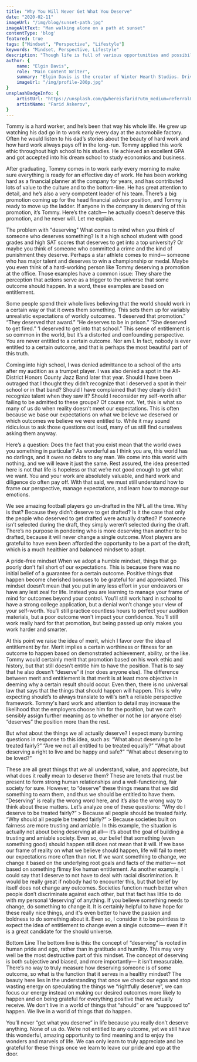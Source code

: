 ```yaml
---
title: "Why You Will Never Get What You Deserve"
date: "2020-02-11"
imageUrl: "/img/blog/sunset-path.jpg"
imageAltText: "Man walking alone on a path at sunset"
contentType: 'blog'
featured: true
tags: ["Mindset", "Perspective", "Lifestyle"]
keywords: "Mindset, Perspective, Lifestyle"
description: "Though life is full of various opportunities and possibilities, you'll never get the ones you really deserve. Here's why:"
author: {
    name: "Elgin Davis",
    role: "Main Content Writer",
    summary: "Elgin Davis is the creator of Winter Hearth Studios. Driven by a passionate spirit and boundless curiosity, Davis' work seeks to explore the depths of humanity and what it might look like to live a hyper-meaningful existence here on earth.",
    imageUrl: "/img/profile-200p.jpg" 
}
unsplashBadgeInfo: {
    artistUrl: "https://unsplash.com/@whereisfarid?utm_medium=referral&utm_campaign=photographer-credit&utm_content=creditBadge",
    artistName: "Farid Askerov",
}
---
```


Tommy is a hard worker, and he’s been that way his whole life. He grew up watching his dad go in to work early every day at the automobile factory. Often he would listen to his dad’s stories about the beauty of hard work and how hard work always pays off in the long-run. Tommy applied this work ethic throughout high school to his studies. He achieved an excellent GPA and got accepted into his dream school to study economics and business.

After graduating, Tommy comes in to work early every morning to make sure everything is ready for an effective day of work. He has been working hard as a financial planner at the company for years, and has contributed lots of value to the culture and to the bottom-line. He has great attention to detail, and he’s also a very competent leader of his team. There’s a big promotion coming up for the head financial advisor position, and Tommy is ready to move up the ladder. If anyone in the company is deserving of this promotion, it’s Tommy. Here’s the catch— he actually doesn’t deserve this promotion, and he never will. Let me explain.

The problem with "deserving"
What comes to mind when you think of someone who deserves something? Is it a high school student with good grades and high SAT scores that deserves to get into a top university? Or maybe you think of someone who committed a crime and the kind of punishment they deserve. Perhaps a star athlete comes to mind— someone who has major talent and deserves to win a championship or medal. Maybe you even think of a hard-working person like Tommy deserving a promotion at the office. Those examples have a common issue: They share the perception that actions serve as a trigger to the universe that some outcome should happen. In a word, these examples are based on entitlement.

Some people spend their whole lives believing that the world should work in a certain way or that it owes them something. This sets them up for variably unrealistic expectations of worldly outcomes. “I deserved that promotion.” “They deserved that award.” “He deserves to be in prison.” “She deserved to get fired.” ‘I deserved to get into that school.” This sense of entitlement is so common in the world, but it’s a distorted and confounding perspective. You are never entitled to a certain outcome. Nor am I. In fact, nobody is ever entitled to a certain outcome, and that is perhaps the most beautiful part of this truth.

Coming into high school, I was denied admittance to a school of the arts after my audition as a trumpet player. I was also denied a spot in the All-District Honors County Jazz Band later that year. Should I have been outraged that I thought they didn’t recognize that I deserved a spot in their school or in that band? Should I have complained that they clearly didn’t recognize talent when they saw it? Should I reconsider my self-worth after failing to be admitted to these groups? Of course not. Yet, this is what so many of us do when reality doesn’t meet our expectations. This is often because we base our expectations on what we believe we deserved or which outcomes we believe we were entitled to. While it may sound ridiculous to ask those questions out loud, many of us still find ourselves asking them anyway.

Here’s a question: Does the fact that you exist mean that the world owes you something in particular? As wonderful as I think you are, this world has no darlings, and it owes no debts to any man. We come into this world with nothing, and we will leave it just the same. Rest assured, the idea presented here is not that life is hopeless or that we’re not good enough to get what we want. You and your work are absolutely valuable, and hard work and diligence do often pay off. With that said, we must still understand how to frame our perspective, manage expectations, and learn how to manage our emotions.

We see amazing football players go un-drafted in the NFL all the time. Why is that? Because they didn’t deserve to get drafted? Is it the case that only the people who deserved to get drafted were actually drafted? If someone isn’t selected during the draft, they simply weren’t selected during the draft. There’s no purpose in pondering who is more deserving than another to be drafted, because it will never change a single outcome. Most players are grateful to have even been afforded the opportunity to be a part of the draft, which is a much healthier and balanced mindset to adopt.

A pride-free mindset
When we adopt a humble mindset, things that go poorly don’t fall short of our expectations. This is because there was no initial belief of a guarantee for a certain outcome. Positive things that happen become cherished bonuses to be grateful for and appreciated. This mindset doesn’t mean that you put in any less effort in your endeavors or have any lest zeal for life. Instead you are learning to manage your frame of mind for outcomes beyond your control. You’ll still work hard in school to have a strong college application, but a denial won’t change your view of your self-worth. You’ll still practice countless hours to perfect your audition materials, but a poor outcome won't impact your confidence. You’ll still work really hard for that promotion, but being passed up only makes you work harder and smarter.

At this point we raise the idea of merit, which I favor over the idea of entitlement by far. Merit implies a certain worthiness or fitness for an outcome to happen based on demonstrated achievement, ability, or the like. Tommy would certainly merit that promotion based on his work ethic and history, but that still doesn’t entitle him to have the position. That is to say that he also doesn’t “deserve” it (nor does anyone else). The difference between merit and entitlement is that merit is at least more objective in deeming why a certain result should occur. Even then, there is no universal law that says that the things that should happen will happen. This is why expecting should’s to always translate to will’s isn’t a reliable perspective framework. Tommy's hard work and attention to detail may increase the likelihood that the employers choose him for the position, but we can’t sensibly assign further meaning as to whether or not he (or anyone else) “deserves” the position more than the rest.

But what about the things we all actually deserve?
I expect many burning questions in response to this idea, such as: “What about deserving to be treated fairly?” “Are we not all entitled to be treated equally?” “What about deserving a right to live and be happy and safe?” “What about deserving to be loved?”

These are all great things that we all understand, value, and appreciate, but what does it really mean to deserve them? These are tenets that must be present to form strong human relationships and a well-functioning, fair society for sure. However, to “deserve” these things means that we did something to earn them, and thus we should be entitled to have them. “Deserving” is really the wrong word here, and it’s also the wrong way to think about these matters. Let’s analyze one of these questions:
“Why do I deserve to be treated fairly?” > Because all people should be treated fairly.
“Why should all people be treated fairly?” > Because societies built on fairness are more trusting and amiable.
In this example, the situation is actually not about being deserving at all— it’s about the goal of building a trusting and amiable society. Even so, our belief that something (even something good) should happen still does not mean that it will. If we base our frame of reality on what we believe should happen, life will fail to meet our expectations more often than not. If we want something to change, we change it based on the underlying root goals and facts of the matter— not based on something flimsy like human entitlement.
As another example, I could say that I deserve to not have to deal with racial discrimination. It would be really great if nobody had to encounter this, but that belief by itself does not change any outcomes. Societies function much better when people don’t discriminate against each other, but that fact has little to do with my personal ‘deserving’ of anything. If you believe something needs to change, do something to change it. It is certainly helpful to have hope for these really nice things, and it's even better to have the passion and boldness to do something about it. Even so, I consider it to be pointless to expect the idea of entitlement to change even a single outcome— even if it is a great candidate for the should universe.

Bottom Line
The bottom line is this: the concept of “deserving” is rooted in human pride and ego, rather than in gratitude and humility. This may very well be the most destructive part of this mindset. The concept of deserving is both subjective and biased, and more importantly— it isn’t measurable. There’s no way to truly measure how deserving someone is of some outcome, so what is the function that it serves in a healthy mindset? The beauty here lies in the understanding that once we check our egos and stop wasting energy on speculating the things we “rightfully deserve”, we can focus our energy instead on making our desired outcomes more likely to happen and on being grateful for everything positive that we actually receive. We don’t live in a world of things that “should” or are “supposed to” happen. We live in a world of things that do happen.

You’ll never “get what you deserve” in life because you really don’t deserve anything. None of us do. We’re not entitled to any outcome, yet we still have this wonderful, amazing opportunity to find meaning and to enjoy the wonders and marvels of life. We can only learn to truly appreciate and be grateful for these things once we learn to leave our pride and ego at the door.
